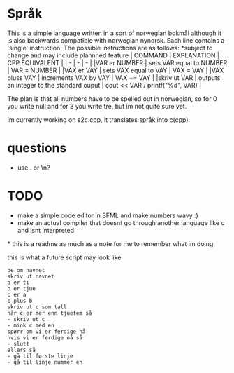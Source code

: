 # Språk
This is a simple language written in a sort of norwegian bokmål although it is also backwards compatible with norwegian nynorsk. Each line contains a 'single' instruction. The possible instructions are as follows: \*subject to change and may include plannned feature
| COMMAND | EXPLANATION | CPP EQUIVALENT |
| - | - | - |
|VAR er NUMBER | sets VAR equal to NUMBER | VAR = NUMBER |
|VAX er VAY | sets VAX equal to VAY | VAX = VAY |
|VAX pluss VAY | increments VAX by VAY | VAX += VAY |
|skriv ut VAR | outputs an integer to the standard ouput | cout << VAR / printf("%d", VAR) |

The plan is that all numbers have to be spelled out in norwegian, so for 0 you write null and for 3 you write tre, but im not quite sure yet.

Im currently working on s2c.cpp, it translates språk into c(cpp).

# questions
- use . or \n?

# TODO
- make a simple code editor in SFML and make numbers wavy :)
- make an actual compiler that doesnt go through another language like c and isnt interpreted

\* this is a readme as much as a note for me to remember what im doing

this is what a future script may look like
```
be om navnet
skriv ut navnet
a er ti
b er tjue
c er a
c plus b
skriv ut c som tall
når c er mer enn tjuefem så
- skriv ut c
- mink c med en
spørr om vi er ferdige nå
hvis vi er ferdige nå så
- slutt
ellers så
- gå til første linje
- gå til linje nummer en
```
